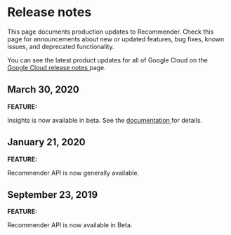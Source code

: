 #  Release notes

This page documents production updates to Recommender. Check this page for
announcements about new or updated features, bug fixes, known issues, and
deprecated functionality.

You can see the latest product updates for all of Google Cloud on the [ Google
Cloud release notes ](/release-notes) page.

##  March 30, 2020

**FEATURE:**

Insights is now available in beta. See the [ documentation
](https://cloud.google.com/recommender/docs/insights/using-insights) for
details.

##  January 21, 2020

**FEATURE:**

Recommender API is now generally available.

##  September 23, 2019

**FEATURE:**

Recommender API is now available in Beta.

